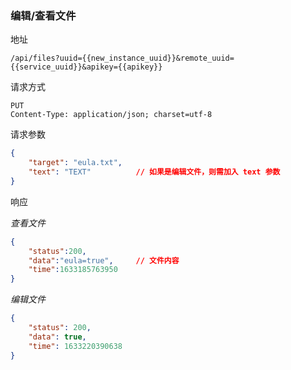 ### 编辑/查看文件

地址

```
/api/files?uuid={{new_instance_uuid}}&remote_uuid={{service_uuid}}&apikey={{apikey}}
```

请求方式

```
PUT
Content-Type: application/json; charset=utf-8
```

请求参数

```json
{
    "target": "eula.txt",
    "text": "TEXT"          // 如果是编辑文件，则需加入 text 参数
}
```

响应

*查看文件*
```json
{
    "status":200,
    "data":"eula=true",     // 文件内容
    "time":1633185763950
}
```

*编辑文件*
```json
{
    "status": 200,
    "data": true,
    "time": 1633220390638
}
```